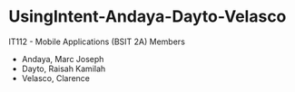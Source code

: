 # UsingIntent-Andaya-Dayto-Velasco
IT112 - Mobile Applications (BSIT 2A)
Members
- Andaya, Marc Joseph
- Dayto, Raisah Kamilah
- Velasco, Clarence
